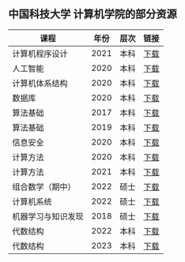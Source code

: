 ## 中国科技大学 计算机学院的部分资源

| 课程 | 年份 | 层次 | 链接 |
| --- | --- | --- | --- |
| 计算机程序设计 | 2021 | 本科 | [下载](https://github.com/guch8017/USTC_CS_EXAM/blob/master/ProgramDesign2021.pdf) |
| 人工智能 | 2020 | 本科 | [下载](https://github.com/guch8017/USTC_CS_EXAM/blob/master/ArtificialIntelligence%202020%20Spring.pdf) |
| 计算机体系结构 | 2020 | 本科 | [下载](https://github.com/guch8017/USTC_CS_EXAM/blob/master/ComputerArchitecture%202020%20Spring.pdf) |
| 数据库 | 2020 | 本科 | [下载](https://github.com/guch8017/USTC_CS_EXAM/blob/master/Database%202020%20Spring.pdf) |
| 算法基础 | 2017 | 本科 | [下载](https://github.com/guch8017/USTC_CS_EXAM/blob/master/FundamentalAlgorithms%202017%20Autumn.pdf) |
| 算法基础 | 2019 | 本科 | [下载](https://github.com/guch8017/USTC_CS_EXAM/blob/master/FundamentalAlgorithms%202019%20Autumn.pdf) |
| 信息安全 | 2020 | 本科 | [下载](https://github.com/guch8017/USTC_CS_EXAM/blob/master/InformationSecurity%202020%20Spring.pdf) |
| 计算方法 | 2020 | 本科 | [下载](https://github.com/guch8017/USTC_CS_EXAM/blob/master/NumericMethod%202020%20Spring.pdf) |
| 计算方法 | 2021 | 本科 | [下载](https://github.com/guch8017/USTC_CS_EXAM/blob/master/NumericMethod%202021%20Spring.pdf) |
| 组合数学（期中）| 2022 | 硕士 | [下载](https://github.com/guch8017/USTC_CS_EXAM/blob/master/CombinationMid2022.pdf) |
| 计算机系统 | 2022 | 硕士 | [下载]() |
| 机器学习与知识发现 |  2018 | 硕士 | [下载](https://github.com/guch8017/USTC_CS_EXAM/blob/master/MachineKnowledge%202018.pdf) |
| 代数结构 |  2022 | 本科 | [下载](https://github.com/guch8017/USTC_CS_EXAM/blob/master/AlgebraicStructure2022.pdf) |
| 代数结构 |  2023 |  本科 | [下载](https://github.com/guch8017/USTC_CS_EXAM/blob/master/AlgebraicStructure2023.pdf) |
